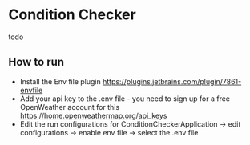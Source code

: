 # Condition Checker 

todo 

## How to run
- Install the Env file plugin https://plugins.jetbrains.com/plugin/7861-envfile 
- Add your api key to the .env file - you need to sign up for a free OpenWeather account for this https://home.openweathermap.org/api_keys 
- Edit the run configurations for ConditionCheckerApplication -> edit configurations -> enable env file -> select the .env file 